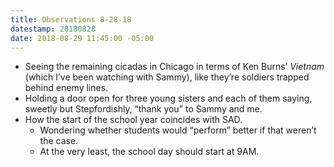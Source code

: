 ```yaml
---
title: Observations 8-28-18
datestamp: 20180828
date: 2018-08-29 11:45:00 -05:00
---
```


- Seeing the remaining cicadas in Chicago in terms of Ken Burns’ *Vietnam* (which I’ve been watching with Sammy), like they’re soldiers trapped behind enemy lines.
- Holding a door open for three young sisters and each of them saying, sweetly but Stepfordishly, “thank you” to Sammy and me.
- How the start of the school year coincides with SAD.
	- Wondering whether students would “perform” better if that weren’t the case.
	- At the very least, the school day should start at 9AM.

